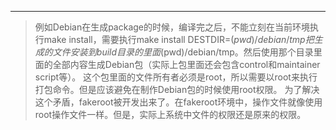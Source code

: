 

---



> 例如Debian在生成package的时候，编译完之后，不能立刻在当前环境执行make install，需要执行make install DESTDIR=$(pwd)/debian/tmp把生成的文件安装到build目录的里面$(pwd)/debian/tmp。然后使用那个目录里面的全部内容生成Debian包（实际上包里面还会包含control和maintainer script等）。 这个包里面的文件所有者必须是root，所以需要以root来执行打包命令。但是应该避免在制作Debian包的时候使用root权限。 为了解决这个矛盾，fakeroot被开发出来了。在fakeroot环境中，操作文件就像使用root操作文件一样。但是，实际上系统中文件的权限还是原来的权限。